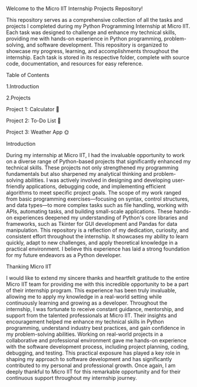 Welcome to the Micro IIT  Internship Projects Repository!

This repository serves as a comprehensive collection of all the tasks and projects I completed during my Python Programming Internship at Micro IIT. Each task was designed to challenge and enhance my technical skills, providing me with hands-on experience in Python programming, problem-solving, and software development. This repository is organized to showcase my progress, learning, and accomplishments throughout the internship. Each task is stored in its respective folder, complete with source code, documentation, and resources for easy reference.

Table of Contents


1.Introduction

2.Projects

Project 1: Calculator 🧮

Project 2: To-Do List 📝

Project 3: Weather App 🌞

Introduction


During my internship at Micro IIT, I had the invaluable opportunity to work on a diverse range of Python-based projects that significantly enhanced my technical skills. These projects not only strengthened my programming fundamentals but also sharpened my analytical thinking and problem-solving abilities. I was actively involved in designing and developing user-friendly applications, debugging code, and implementing efficient algorithms to meet specific project goals.
The scope of my work ranged from basic programming exercises—focusing on syntax, control structures, and data types—to more complex tasks such as file handling, working with APIs, automating tasks, and building small-scale applications. These hands-on experiences deepened my understanding of Python's core libraries and frameworks, such as Tkinter for GUI development and Pandas for data manipulation.
This repository is a reflection of my dedication, curiosity, and consistent effort throughout the internship. It showcases my ability to learn quickly, adapt to new challenges, and apply theoretical knowledge in a practical environment. I believe this experience has laid a strong foundation for my future endeavors as a Python developer.

Thanking Micro IIT


I would like to extend my sincere thanks and heartfelt gratitude to the entire Micro IIT team for providing me with this incredible opportunity to be a part of their internship program. This experience has been truly invaluable, allowing me to apply my knowledge in a real-world setting while continuously learning and growing as a developer.
Throughout the internship, I was fortunate to receive constant guidance, mentorship, and support from the talented professionals at Micro IIT. Their insights and encouragement helped me enhance my technical skills in Python programming, understand industry best practices, and gain confidence in my problem-solving abilities.
Working on real-world projects in a collaborative and professional environment gave me hands-on experience with the software development process, including project planning, coding, debugging, and testing. This practical exposure has played a key role in shaping my approach to software development and has significantly contributed to my personal and professional growth.
Once again, I am deeply thankful to Micro IIT for this remarkable opportunity and for their continuous support throughout my internship journey.

